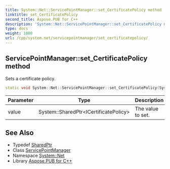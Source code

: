 ```yaml
---
title: System::Net::ServicePointManager::set_CertificatePolicy method
linktitle: set_CertificatePolicy
second_title: Aspose.PUB for C++
description: 'System::Net::ServicePointManager::set_CertificatePolicy method. Sets a certificate policy in C++.'
type: docs
weight: 1800
url: /cpp/system.net/servicepointmanager/set_certificatepolicy/
---
```

## ServicePointManager::set_CertificatePolicy method


Sets a certificate policy.

```cpp
static void System::Net::ServicePointManager::set_CertificatePolicy(System::SharedPtr<ICertificatePolicy> value)
```


| Parameter | Type | Description |
| --- | --- | --- |
| value | System::SharedPtr\<ICertificatePolicy\> | The value to set. |

## See Also

* Typedef [SharedPtr](../../../system/sharedptr/)
* Class [ServicePointManager](../)
* Namespace [System::Net](../../)
* Library [Aspose.PUB for C++](../../../)
